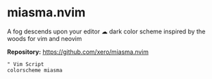 # miasma.nvim

A fog descends upon your editor ☁ dark color scheme inspired by the woods for vim and neovim

**Repository:** <https://github.com/xero/miasma.nvim>

```vim
" Vim Script
colorscheme miasma
```
